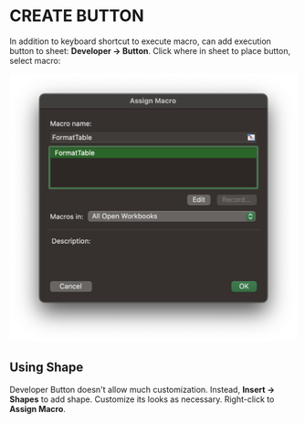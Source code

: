# CREATE BUTTON

In addition to keyboard shortcut to execute macro, can add execution button to sheet: **Developer &rarr; Button**. Click where in sheet to place button, select macro:

![Create Macro Button](/assets/macro-button.png)

## Using Shape

Developer Button doesn't allow much customization. Instead, **Insert &rarr; Shapes** to add shape. Customize its looks as necessary. Right-click to **Assign Macro**.
